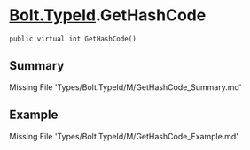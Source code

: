 # [Bolt.TypeId](Types/Bolt.TypeId.md).GetHashCode
`public virtual int GetHashCode()`
## Summary
Missing File 'Types/Bolt.TypeId/M/GetHashCode_Summary.md'
## Example
Missing File 'Types/Bolt.TypeId/M/GetHashCode_Example.md'
